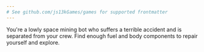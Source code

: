 ```yaml
---
# See github.com/js13kGames/games for supported frontmatter
---
```

You're a lowly space mining bot who suffers a terrible accident and is separated from your crew.  Find enough fuel and body components to repair yourself and explore.